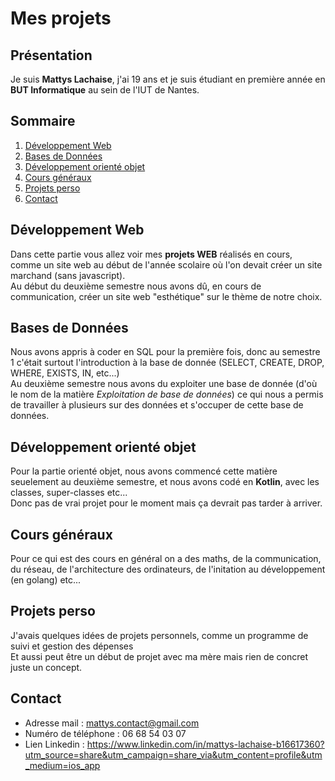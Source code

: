# Mes projets 
## Présentation
Je suis **Mattys Lachaise**, j'ai 19 ans et je suis étudiant en première année en **BUT Informatique** au sein de l'IUT de Nantes.
## Sommaire
1. [Développement Web](#développement-web)
2. [Bases de Données](#bases-de-données)
3. [Développement orienté objet](#développement-orienté-objet)
4. [Cours généraux](#cours-généraux)
5. [Projets perso](#projets-perso)
6. [Contact](#contact)
## Développement Web
Dans cette partie vous allez voir mes **projets WEB** réalisés en cours, comme un site web au début de l'année scolaire où l'on devait créer un site marchand (sans javascript).\
Au début du deuxième semestre nous avons dû, en cours de communication, créer un site web "esthétique" sur le thème de notre choix.

## Bases de Données
Nous avons appris à coder en SQL pour la première fois, donc au semestre 1 c'était surtout l'introduction à la base de donnée (SELECT, CREATE, DROP, WHERE, EXISTS, IN, etc...)\
Au deuxième semestre nous avons du exploiter une base de donnée (d'où le nom de la matière *Exploitation de base de données*) ce qui nous a permis de travailler à plusieurs sur des données et s'occuper de cette base de données.

## Développement orienté objet
Pour la partie orienté objet, nous avons commencé cette matière seuelement au deuxième semestre, et nous avons codé en **Kotlin**, avec les classes, super-classes etc...\
Donc pas de vrai projet pour le moment mais ça devrait pas tarder à arriver.

## Cours généraux
Pour ce qui est des cours en général on a des maths, de la communication, du réseau, de l'architecture des ordinateurs, de l'initation au développement (en golang) etc...

## Projets perso
J'avais quelques idées de projets personnels, comme un programme de suivi et gestion des dépenses\
Et aussi peut être un début de projet avec ma mère mais rien de concret juste un concept.

## Contact
- Adresse mail : mattys.contact@gmail.com
- Numéro de téléphone : 06 68 54 03 07
- Lien Linkedin : https://www.linkedin.com/in/mattys-lachaise-b16617360?utm_source=share&utm_campaign=share_via&utm_content=profile&utm_medium=ios_app